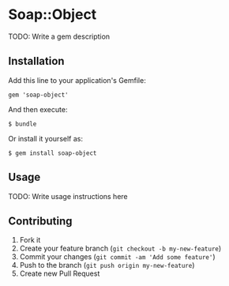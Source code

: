 # Soap::Object

TODO: Write a gem description

## Installation

Add this line to your application's Gemfile:

    gem 'soap-object'

And then execute:

    $ bundle

Or install it yourself as:

    $ gem install soap-object

## Usage

TODO: Write usage instructions here

## Contributing

1. Fork it
2. Create your feature branch (`git checkout -b my-new-feature`)
3. Commit your changes (`git commit -am 'Add some feature'`)
4. Push to the branch (`git push origin my-new-feature`)
5. Create new Pull Request

